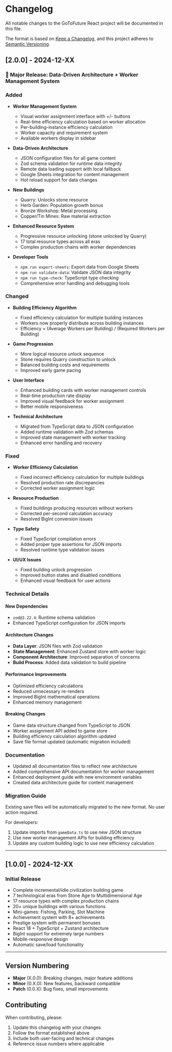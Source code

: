 # Changelog

All notable changes to the GoToFuture React project will be documented in this file.

The format is based on [Keep a Changelog](https://keepachangelog.com/en/1.0.0/),
and this project adheres to [Semantic Versioning](https://semver.org/spec/v2.0.0.html).

## [2.0.0] - 2024-12-XX

### 🎉 Major Release: Data-Driven Architecture + Worker Management System

### Added
- **Worker Management System**
  - Visual worker assignment interface with +/- buttons
  - Real-time efficiency calculation based on worker allocation
  - Per-building-instance efficiency calculation
  - Worker capacity and requirement system
  - Available workers display in sidebar

- **Data-Driven Architecture**
  - JSON configuration files for all game content
  - Zod schema validation for runtime data integrity
  - Remote data loading support with local fallback
  - Google Sheets integration for content management
  - Hot reload support for data changes

- **New Buildings**
  - Quarry: Unlocks stone resource
  - Herb Garden: Population growth bonus
  - Bronze Workshop: Metal processing
  - Copper/Tin Mines: Raw material extraction

- **Enhanced Resource System**
  - Progressive resource unlocking (stone unlocked by Quarry)
  - 17 total resource types across all eras
  - Complex production chains with worker dependencies

- **Developer Tools**
  - `npm run export-sheets`: Export data from Google Sheets
  - `npm run validate-data`: Validate JSON data integrity
  - `npm run type-check`: TypeScript type checking
  - Comprehensive error handling and debugging tools

### Changed
- **Building Efficiency Algorithm**
  - Fixed efficiency calculation for multiple building instances
  - Workers now properly distribute across building instances
  - Efficiency = (Average Workers per Building) / (Required Workers per Building)

- **Game Progression**
  - More logical resource unlock sequence
  - Stone requires Quarry construction to unlock
  - Balanced building costs and requirements
  - Improved early game pacing

- **User Interface**
  - Enhanced building cards with worker management controls
  - Real-time production rate display
  - Improved visual feedback for worker assignment
  - Better mobile responsiveness

- **Technical Architecture**
  - Migrated from TypeScript data to JSON configuration
  - Added runtime validation with Zod schemas
  - Improved state management with worker tracking
  - Enhanced error handling and recovery

### Fixed
- **Worker Efficiency Calculation**
  - Fixed incorrect efficiency calculation for multiple buildings
  - Resolved production rate discrepancies
  - Corrected worker assignment logic

- **Resource Production**
  - Fixed buildings producing resources without workers
  - Corrected per-second calculation accuracy
  - Resolved BigInt conversion issues

- **Type Safety**
  - Fixed TypeScript compilation errors
  - Added proper type assertions for JSON imports
  - Resolved runtime type validation issues

- **UI/UX Issues**
  - Fixed building unlock progression
  - Improved button states and disabled conditions
  - Enhanced visual feedback for user actions

### Technical Details

#### New Dependencies
- `zod@3.22.4`: Runtime schema validation
- Enhanced TypeScript configuration for JSON imports

#### Architecture Changes
- **Data Layer**: JSON files with Zod validation
- **State Management**: Enhanced Zustand store with worker logic
- **Component Architecture**: Improved separation of concerns
- **Build Process**: Added data validation to build pipeline

#### Performance Improvements
- Optimized efficiency calculations
- Reduced unnecessary re-renders
- Improved BigInt mathematical operations
- Enhanced memory management

#### Breaking Changes
- Game data structure changed from TypeScript to JSON
- Worker assignment API added to game store
- Building efficiency calculation algorithm updated
- Save file format updated (automatic migration included)

### Documentation
- Updated all documentation files to reflect new architecture
- Added comprehensive API documentation for worker management
- Enhanced deployment guide with new environment variables
- Created data architecture guide for content management

### Migration Guide
Existing save files will be automatically migrated to the new format. No user action required.

For developers:
1. Update imports from `gameData.ts` to use new JSON structure
2. Use new worker management APIs for building efficiency
3. Update any custom building logic to use new efficiency calculation

---

## [1.0.0] - 2024-12-XX

### Initial Release
- Complete incremental/idle civilization building game
- 7 technological eras from Stone Age to Multidimensional Age
- 17 resource types with complex production chains
- 20+ unique buildings with various functions
- Mini-games: Fishing, Parking, Slot Machine
- Achievement system with 8+ achievements
- Prestige system with permanent bonuses
- React 18 + TypeScript + Zustand architecture
- BigInt support for extremely large numbers
- Mobile-responsive design
- Automatic save/load functionality

---

## Version Numbering

- **Major** (X.0.0): Breaking changes, major feature additions
- **Minor** (0.X.0): New features, backward compatible
- **Patch** (0.0.X): Bug fixes, small improvements

## Contributing

When contributing, please:
1. Update this changelog with your changes
2. Follow the format established above
3. Include both user-facing and technical changes
4. Reference issue numbers where applicable
